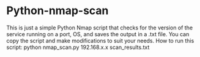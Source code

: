 # Python-nmap-scan
 This is just a simple Python Nmap script that checks for the version of the service running on a port, OS, and saves the output in a .txt file.
 You can copy the script and make modifications to suit your needs.
 How to run this script: python nmap_scan.py 192.168.x.x scan_results.txt
